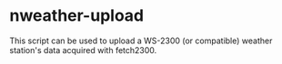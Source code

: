 nweather-upload
===============

This script can be used to upload a WS-2300 (or compatible) weather station's data acquired with fetch2300.
